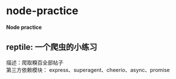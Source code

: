 # node-practice
**Node practice**

## reptile: 一个爬虫的小练习
描述：爬取糗百全部帖子 <br>
第三方依赖模块： express、superagent、cheerio、async、promise
